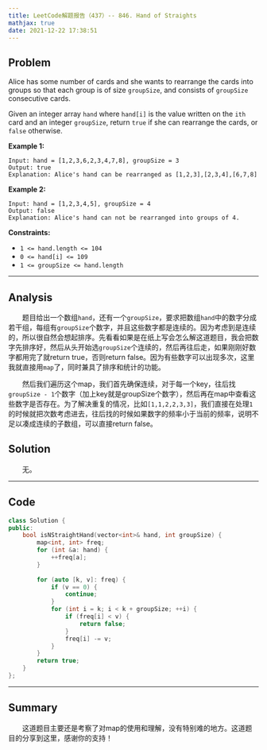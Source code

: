 ```yaml
---
title: LeetCode解题报告（437）-- 846. Hand of Straights
mathjax: true
date: 2021-12-22 17:38:51
---
```


## Problem

Alice has some number of cards and she wants to rearrange the cards into groups so that each group is of size `groupSize`, and consists of `groupSize` consecutive cards.

Given an integer array `hand` where `hand[i]` is the value written on the `ith` card and an integer `groupSize`, return `true` if she can rearrange the cards, or `false` otherwise.

<!-- more -->

**Example 1:**

```
Input: hand = [1,2,3,6,2,3,4,7,8], groupSize = 3
Output: true
Explanation: Alice's hand can be rearranged as [1,2,3],[2,3,4],[6,7,8]
```

**Example 2:**

```
Input: hand = [1,2,3,4,5], groupSize = 4
Output: false
Explanation: Alice's hand can not be rearranged into groups of 4.
```

**Constraints:**

- `1 <= hand.length <= 104`
- `0 <= hand[i] <= 109`
- `1 <= groupSize <= hand.length`

------

## Analysis

&emsp;&emsp;题目给出一个数组`hand`，还有一个`groupSize`，要求把数组`hand`中的数字分成若干组，每组有`groupSize`个数字，并且这些数字都是连续的。因为考虑到是连续的，所以很自然会想起排序。先看看如果是在纸上写会怎么解这道题目，我会把数字先排序好，然后从头开始选`groupSize`个连续的，然后再往后走，如果刚刚好数字都用完了就return true，否则return false。因为有些数字可以出现多次，这里我就直接用`map`了，同时兼具了排序和统计的功能。

&emsp;&emsp;然后我们遍历这个map，我们首先确保连续，对于每一个key，往后找`groupSize - 1`个数字（加上key就是groupSize个数字），然后再在map中查看这些数字是否存在。为了解决重复的情况，比如`[1,1,2,2,3,3]`，我们直接在处理`1`的时候就把次数考虑进去，往后找的时候如果数字的频率小于当前的频率，说明不足以凑成连续的子数组，可以直接return false。

## Solution

&emsp;&emsp;无。

------

## Code

```c++
class Solution {
public:
    bool isNStraightHand(vector<int>& hand, int groupSize) {
        map<int, int> freq;
        for (int &a: hand) {
            ++freq[a];
        }
        
        for (auto [k, v]: freq) {
            if (v == 0) {
                continue;
            }
            for (int i = k; i < k + groupSize; ++i) {
                if (freq[i] < v) {
                    return false;
                }
                freq[i] -= v;
            }
        }
        return true;
    }
};
```

------

## Summary

&emsp;&emsp;这道题目主要还是考察了对map的使用和理解，没有特别难的地方。这道题目的分享到这里，感谢你的支持！
